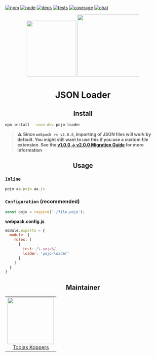 [![npm][npm]][npm-url]
[![node][node]][node-url]
[![deps][deps]][deps-url]
[![tests][tests]][tests-url]
[![coverage][cover]][cover-url]
[![chat][chat]][chat-url]

<div align="center">
  <img width="160" height="180"
    src="https://worldvectorlogo.com/logos/json.svg">
  <a href="https://github.com/webpack/webpack">
    <img width="200" height="200"
      src="https://webpack.js.org/assets/icon-square-big.svg">
  </a>
  <h1>JSON Loader</h1>
</div>

<h2 align="center">Install</h2>

```bash
npm install --save-dev pojo-loader
```

> ⚠️ **Since `webpack >= v2.0.0`, importing of JSON files will work by default. You might still want to use this if you use a custom file extension. See the [v1.0.0 -> v2.0.0 Migration Guide](https://webpack.js.org/guides/migrating/#json-loader-is-not-required-anymore) for more information**

<h2 align="center">Usage</h2>

### `Inline`

```js
pojo aa.pojo aa.js
```

### `Configuration` (recommended)

```js
const pojo = require('./file.pojo');
```

**webpack.config.js**
```js
module.exports = {
  module: {
    rules: [
      {
        test: /\.pojo$/,
        loader: 'pojo-loader'
      }
    ]
  }
}
```

<h2 align="center">Maintainer</h2>

<table>
  <tbody>
    <tr>
      <td align="center">
        <img width="150" height="150" src="https://avatars.githubusercontent.com/sokra?v=3">
        </br>
        <a href="https://github.com/sokra">Tobias Koppers</a>
      </td>
    </tr>
  </tbody>
</table>


[npm]: https://img.shields.io/npm/v/pojo-loader.svg
[npm-url]: https://npmjs.com/package/pojo-loader

[node]: https://img.shields.io/node/v/pojo-loader.svg
[node-url]: https://nodejs.org

[deps]: https://david-dm.org/webpack/pojo-loader.svg
[deps-url]: https://david-dm.org/webpack/pojo-loader

[tests]: http://img.shields.io/travis/webpack/pojo-loader.svg
[tests-url]: https://travis-ci.org/webpack/pojo-loader

[cover]: https://coveralls.io/repos/github/webpack/pojo-loader/badge.svg
[cover-url]: https://coveralls.io/github/webpack/pojo-loader

[chat]: https://badges.gitter.im/webpack/webpack.svg
[chat-url]: https://gitter.im/webpack/webpack
